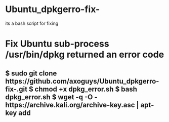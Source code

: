 # Ubuntu_dpkgerro-fix-
its a bash script for fixing 
<h1>
Fix Ubuntu sub-process /usr/bin/dpkg returned an error code 

</h1>
<h2>
$ sudo git clone https://github.com/axoguys/Ubuntu_dpkgerro-fix-.git
$ chmod +x dpkg_error.sh 
$ bash dpkg_error.sh  
$ wget -q -O - https://archive.kali.org/archive-key.asc | apt-key add

</h2>

